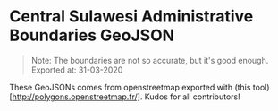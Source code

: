 # Central Sulawesi Administrative Boundaries GeoJSON

> Note: The boundaries are not so accurate, but it's good enough. Exported at: 31-03-2020

These GeoJSONs comes from openstreetmap exported with (this tool)[http://polygons.openstreetmap.fr/]. Kudos for all contributors!
